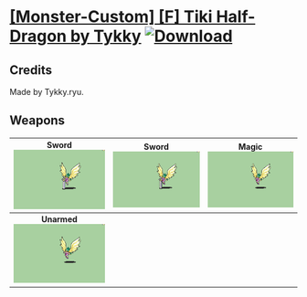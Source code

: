# [\[Monster-Custom\] \[F\] Tiki Half-Dragon by Tykky](./) [![Download](https://img.shields.io/badge/Download-%5BMonster--Custom%5D%20%5BF%5D%20Tiki%20Half-Dragon%20by%20Tykky-red)](https://minhaskamal.github.io/DownGit/#/home?url=https://github.com/Klokinator/FE-Repo/tree/main/Battle%20Animations/Monsters%20-%20Dragons%20and%20Special/%5BMonster-Custom%5D%20%5BF%5D%20Tiki%20Half-Dragon%20by%20Tykky)
## Credits

Made by Tykky.ryu.

## Weapons

| <b>Sword</b><br/><img alt="Sword animation" src="./1.%20Sword%20(Flashy%20crit)/Sword.gif"/> | <b>Sword</b><br/><img alt="Sword animation" src="./1.%20Sword%20(Normal%20Crit)/Sword.gif"/> | <b>Magic</b><br/><img alt="Magic animation" src="./6.%20Magic/Magic.gif"/> |
| :---: | :---: | :---: |
| <b>Unarmed</b><br/><img alt="Unarmed animation" src="./8.%20Unarmed/Unarmed.gif"/> |
